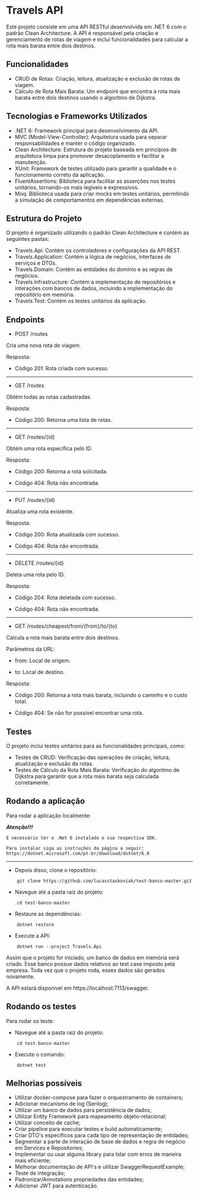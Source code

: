 # Travels API
Este projeto consiste em uma API RESTful desenvolvida em .NET 6 com o padrão Clean Architecture. A API é responsável pela criação e gerenciamento de rotas de viagem e inclui funcionalidades para calcular a rota mais barata entre dois destinos.

## Funcionalidades
- CRUD de Rotas: Criação, leitura, atualização e exclusão de rotas de viagem.
- Cálculo de Rota Mais Barata: Um endpoint que encontra a rota mais barata entre dois destinos usando o algoritmo de Dijkstra.

## Tecnologias e Frameworks Utilizados
- .NET 6: Framework principal para desenvolvimento da API.
- MVC (Model-View-Controller): Arquitetura usada para separar responsabilidades e manter o código organizado.
- Clean Architecture: Estrutura do projeto baseada em princípios de arquitetura limpa para promover desacoplamento e facilitar a manutenção.
- XUnit: Framework de testes utilizado para garantir a qualidade e o funcionamento correto da aplicação.
- FluentAssertions: Biblioteca para facilitar as asserções nos testes unitários, tornando-os mais legíveis e expressivos.
- Moq: Biblioteca usada para criar mocks em testes unitários, permitindo a simulação de comportamentos em dependências externas.

## Estrutura do Projeto
O projeto é organizado utilizando o padrão Clean Architecture e contém as seguintes pastas:
- Travels.Api: Contém os controladores e configurações da API REST.
- Travels.Application: Contém a lógica de negócios, interfaces de serviços e DTOs.
- Travels.Domain: Contém as entidades do domínio e as regras de negócios.
- Travels.Infrastructure: Contém a implementação de repositórios e interações com bancos de dados, incluindo a implementação do repositório em memória.
- Travels.Test: Contém os testes unitários da aplicação.

## Endpoints

- POST /routes

Cria uma nova rota de viagem.

Resposta:

- Código 201: Rota criada com sucesso.

------------------------------------------------

- GET /routes

Obtém todas as rotas cadastradas.

Resposta:

- Código 200: Retorna uma lista de rotas.

------------------------------------------------

- GET /routes/{id}

Obtém uma rota específica pelo ID.

Resposta:

- Código 200: Retorna a rota solicitada.

- Código 404: Rota não encontrada.

------------------------------------------------
- PUT /routes/{id}

Atualiza uma rota existente.

Resposta:

- Código 200: Rota atualizada com sucesso.

- Código 404: Rota não encontrada.

------------------------------------------------

- DELETE /routes/{id}

Deleta uma rota pelo ID.

Resposta:

- Código 204: Rota deletada com sucesso.

- Código 404: Rota não encontrada.

------------------------------------------------

- GET /routes/cheapest/from/{from}/to/{to}
  
Calcula a rota mais barata entre dois destinos.

Parâmetros da URL:

- from: Local de origem.

- to: Local de destino.

Resposta:

- Código 200: Retorna a rota mais barata, incluindo o caminho e o custo total.

- Código 404: Se não for possível encontrar uma rota.


## Testes
O projeto inclui testes unitários para as funcionalidades principais, como:
- Testes de CRUD: Verificação das operações de criação, leitura, atualização e exclusão de rotas.
- Testes de Cálculo da Rota Mais Barata: Verificação do algoritmo de Dijkstra para garantir que a rota mais barata seja calculada corretamente.


## Rodando a aplicação
Para rodar a aplicação localmente:

***Atenção!!!***
```
É necessário ter o .Net 6 instalado e sua respectiva SDK.

Para instalar siga as instruções da página a seguir: https://dotnet.microsoft.com/pt-br/download/dotnet/6.0
```

------------------------------------------------

- Depois disso, clone o repositório:
```
    git clone https://github.com/lucasstaskoviak/test-banco-master.git
```

- Navegue até a pasta raiz do projeto:
```
    cd test-banco-master
```

- Restaure as dependências:
```
    dotnet restore
```

- Execute a API:
```
    dotnet run --project Travels.Api
```

Assim que o projeto for iniciado, um banco de dados em memória será criado. Esse banco possue dados relativos ao test case imposto pela empresa. Toda vez que o projeto roda, esses dados são gerados novamente.

A API estará disponível em https://localhost:7113/swagger.


## Rodando os testes
Para rodar os teste:

- Navegue até a pasta raiz do projeto:
```
    cd test-banco-master
```

- Execute o comando:
```
    dotnet test
```

## Melhorias possíveis
- Utilizar docker-compose para fazer o orquestramento de containers;
- Adicionar mecanismo de log (Serilog);
- Utilizar um banco de dados para persistência de dados;
- Utilizar Entity Framework para mapeamento objeto-relacional;
- Utilizar conceito de cache;
- Criar pipeline para executar testes e build automaticamente;
- Criar DTO's específicos para cada tipo de representação de entidades;
- Segmentar a parte de interação de base de dados e regra de negócio em Services e Repositories;
- Implementar ou usar alguma library para lidar com erros de maneira mais eficiente;
- Melhorar documentação de API's e utilizar SwaggerRequestExample;
- Teste de integração;
- Padronizar/Annotations propriedades das entidades;
- Adicionar JWT para autenticação.

